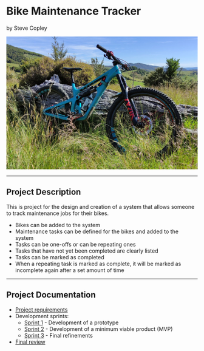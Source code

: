 # Bike Maintenance Tracker

by Steve Copley

![MTB](screenshots/yeti.jpg)


---

## Project Description

This is project for the design and creation of a system that allows someone to track maintenance jobs for their bikes.

- Bikes can be added to the system
- Maintenance tasks can be defined for the bikes and added to the system
- Tasks can be one-offs or can be repeating ones
- Tasks that have not yet been completed are clearly listed
- Tasks can be marked as completed
- When a repeating task is marked as complete, it will be marked as incomplete again after a set amount of time


---

## Project Documentation

- [Project requirements](0-requirements.md)
- Development sprints:
    - [Sprint 1](1-sprint-1-prototype.md) - Development of a prototype
    - [Sprint 2](2-sprint-2-mvp.md) - Development of a minimum viable product (MVP)
    - [Sprint 3](3-sprint-3-refinement.md) - Final refinements
- [Final review](4-review.md)

